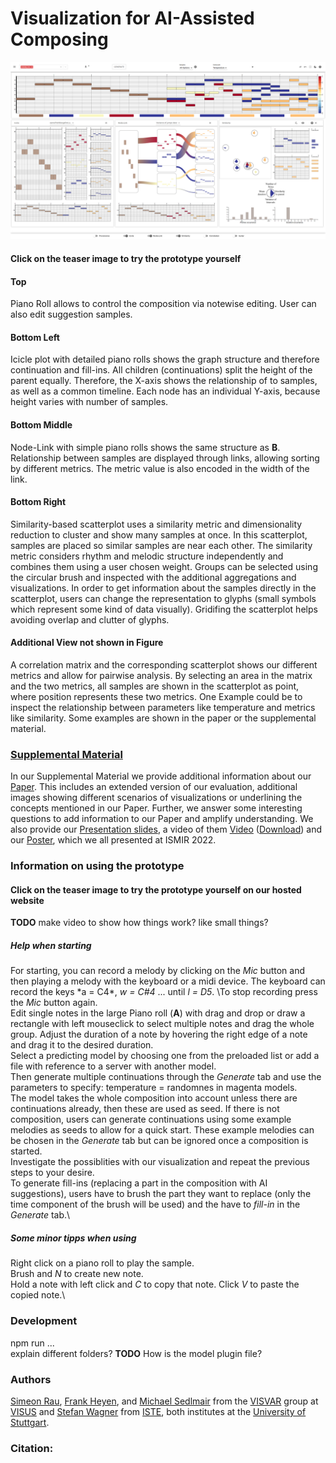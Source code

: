 # Visualization for AI-Assisted Composing 

[<img src="https://github.com/visvar/vis-ai-comp/blob/main/Material/TeaserImage.png">](https://visvar.github.io/vis-ai-comp/)
#### Click on the teaser image to try the prototype yourself 

#### Top 
Piano Roll allows to control the composition via notewise editing. User can also edit suggestion samples.

#### Bottom Left
Icicle plot with detailed piano rolls shows the graph structure and therefore continuation and fill-ins. All children (continuations) split the height of the parent equally. Therefore, the X-axis shows the relationship of to samples, as well as a common timeline.
Each node has an individual Y-axis, because height varies with number of samples.

#### Bottom Middle
Node-Link with simple piano rolls shows the same structure as **B**. Relationship between samples are displayed through links, allowing sorting by different metrics. The metric value is also encoded in the width of the link.

#### Bottom Right
Similarity-based scatterplot uses a similarity metric and dimensionality reduction to cluster and show many samples at once. In this scatterplot, samples are placed so similar samples are near each other. The similarity metric considers rhythm and melodic structure independently and combines them using a user chosen weight. Groups can be selected using the circular brush and inspected with the additional aggregations and visualizations. In order to get information about the samples directly in the scatterplot, users can change the representation to glyphs (small symbols which represent some kind of data visually). Gridifing the scatterplot helps avoiding overlap and clutter of glyphs.

#### Additional View not shown in Figure
A correlation matrix and the corresponding scatterplot shows our different metrics and allow for pairwise analysis. By selecting an area in the matrix and the two metrics, all samples are shown in the scatterplot as point, where position represents these two metrics. One Example could be to inspect the relationship between parameters like temperature
and metrics like similarity. Some examples are shown in the paper or the supplemental material.

### [Supplemental Material](https://github.com/visvar/vis-ai-comp/blob/main/Material/supplementalMaterial.pdf "Supplemental Material for our paper, including additional information, images, and answers to questions.")
<!---  
Where supplemental Material? Google Doc and link? or Github folder with pictures and file? or directly here?
--->
In our Supplemental Material we provide additional information about our [Paper](https://github.com/visvar/vis-ai-comp/blob/main/Material/ISMIR_2022_Human_AI_Composition2411.pdf). This includes an extended version of our evaluation, additional images showing different scenarios of visualizations or underlining the concepts mentioned in our Paper. Further, we answer some interesting questions to add information to our Paper and amplify understanding.
We also provide our [Presentation slides](https://github.com/visvar/vis-ai-comp/blob/main/Material/slides.pdf), a video of them [Video](https://www.youtube.com/watch?v=EN0FZW5tdbI) ([Download](https://github.com/visvar/vis-ai-comp/blob/main/Material/video.mp4)) and our [Poster](https://github.com/visvar/vis-ai-comp/blob/main/Material/poster.pdf), which we all presented at ISMIR 2022.

### Information on using the prototype
#### Click on the teaser image to try the prototype yourself on our hosted website

**TODO** make video to show how things work? like small things?

##### Help when starting
For starting, you can record a melody by clicking on the *Mic* button and then playing a melody with the keyboard or a midi device. The keyboard can record the keys \*a = C4*, *w = C#4* ... until *l = D5*. \To stop recording press the *Mic* button again.\
Edit single notes in the large Piano roll (**A**) with drag and drop or draw a rectangle with left mouseclick to select multiple notes and drag the whole group. Adjust the duration of a note by hovering the right edge of a note and drag it to the desired duration.\
Select a predicting model by choosing one from the preloaded list or add a file with reference to a server with another model.\
Then generate multiple continuations through the *Generate* tab and use the parameters to specify: temperature = randomnes in magenta models.\
The model takes the whole composition into account unless there are continuations already, then these are used as seed. If there is not composition, users can generate continuations using some example melodies as seeds to allow for a quick start. These example melodies can be chosen in the *Generate* tab but can be ignored once a composition is started.\
Investigate the possiblities with our visualization and repeat the previous steps to your desire.\
To generate fill-ins (replacing a part in the composition with AI suggestions), users have to brush the part they want to replace (only the time component of the brush will be used) and the have to *fill-in* in the *Generate* tab.\

##### Some minor tipps when using
Right click on a piano roll to play the sample.\
Brush and *N* to create new note.\
Hold a note with left click and *C* to copy that note. Click *V* to paste the copied note.\

### Development
npm run ...\
explain different folders?
**TODO** How is the model plugin file?


### Authors 
[Simeon Rau](https://visvar.github.io/members/simeon_rau.html), [Frank Heyen](https://visvar.github.io/members/frank_heyen.html), and [Michael Sedlmair](https://visvar.github.io/members/michael_sedlmair.html) from the [VISVAR](https://visvar.github.io/) group at [VISUS](https://www.visus.uni-stuttgart.de/) and [Stefan Wagner](https://www.iste.uni-stuttgart.de/institute/team/Wagner-00017/) from [ISTE](https://www.iste.uni-stuttgart.de/), both institutes at the [University of Stuttgart](https://www.uni-stuttgart.de/).

### Citation:
<!---  
@inproceedings{SRFH22,\
  title = {Visualization for AI-Assisted Composing},\
  author = {Simeon Rau and Frank Heyen and Stefan Wagner and Michael Sedlmair},\
  year = {2022},\
  booktitle = {Proc. 23nd International Society for Music Information Retrieval Conf. (ISMIR)},\
  pages = {?},\
  doi = {?}\
}
--->
